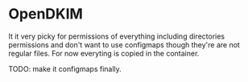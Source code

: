 # OpenDKIM

It it very picky for permissions of everything including directories permissions and don't want to use configmaps though they're are not regular files. For now everyting is copied in the container.

TODO: make it configmaps finally.
